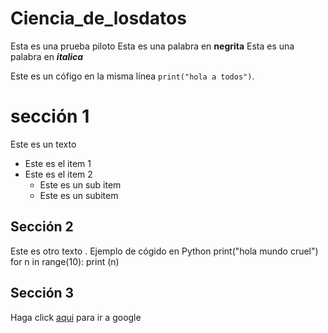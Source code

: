 # Ciencia_de_losdatos
Esta es una prueba piloto
Esta es una palabra en **negrita**
Esta es una palabra en ***italica***

Este es un cófigo en la misma línea `print("hola a todos")`.

# sección 1

Este es un texto

* Este es el item 1
* Este es el item 2
   * Este es un sub item
   * Este es un subitem

## Sección 2

Este es otro texto . Ejemplo de cógido en Python
    print("hola mundo cruel")
    for n in range(10):
        print (n)


## Sección 3
Haga click [aqui](https://www.google.com) para ir a google 
